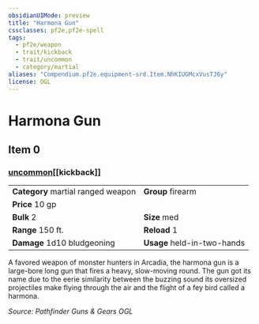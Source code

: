 ```yaml
---
obsidianUIMode: preview
title: "Harmona Gun"
cssclasses: pf2e,pf2e-spell
tags:
  - pf2e/weapon
  - trait/kickback
  - trait/uncommon
  - category/martial
aliases: "Compendium.pf2e.equipment-srd.Item.NhKIUGMcxVusTJ6y"
license: OGL
---
```

# Harmona Gun
## Item 0
### [uncommon](uncommon "Uncommon Rarity Trait")[[kickback]]

|  |  |
| -- | -- |
| **Category** martial ranged weapon | **Group** firearm |
| **Price** 10 gp |  |
| **Bulk** 2 | **Size** med |
|**Range** 150 ft.| **Reload** 1|
| **Damage** 1d10 bludgeoning  | **Usage** held-in-two-hands |



A favored weapon of monster hunters in Arcadia, the harmona gun is a large-bore long gun that fires a heavy, slow-moving round. The gun got its name due to the eerie similarity between the buzzing sound its oversized projectiles make flying through the air and the flight of a fey bird called a harmona.

*Source: Pathfinder Guns & Gears*
*OGL*